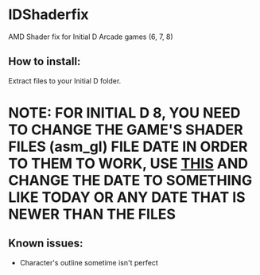 # IDShaderfix
AMD Shader fix for Initial D Arcade games (6, 7, 8)

## How to install:

Extract files to your Initial D folder.

# NOTE: FOR INITIAL D 8, YOU NEED TO CHANGE THE GAME'S SHADER FILES (asm_gl) FILE DATE IN ORDER TO THEM TO WORK, USE [THIS](https://www.nirsoft.net/utils/bulkfilechanger.zip) AND CHANGE THE DATE TO SOMETHING LIKE TODAY OR ANY DATE THAT IS NEWER THAN THE FILES

## Known issues:
- Character's outline sometime isn't perfect
